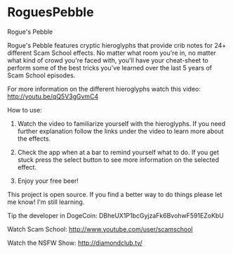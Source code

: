 RoguesPebble
============

Rogue's Pebble

Rogue's Pebble features cryptic hieroglyphs that provide crib notes for 24+ different Scam School effects.  No matter what room you're in, no matter what kind of crowd you're faced with, you'll have your cheat-sheet to perform some of the best tricks you've learned over the last 5 years of Scam School episodes.

For more information on the different hieroglyphs watch this video: http://youtu.be/qQ5V3gGvmC4

How to use:

1) Watch the video to familiarize yourself with the hieroglyphs. If you need further explanation follow the links under the video to learn more about the effects.

2) Check the app when at a bar to remind yourself what to do. If you get stuck press the select button to see more   information on the selected effect.

3) Enjoy your free beer!

This project is open source. If you find a better way to do things please let me know! I'm still learning.

Tip the developer in DogeCoin: DBheUX1P1bcGyjzaFk6BvohwF591EZoKbU

Watch Scam School: http://www.youtube.com/user/scamschool

Watch the NSFW Show: http://diamondclub.tv/
